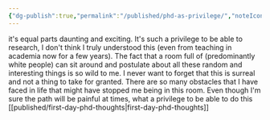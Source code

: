 ```yaml
---
{"dg-publish":true,"permalink":"/published/phd-as-privilege/","noteIcon":""}
---
```


it's equal parts daunting and exciting. It's such a privilege to be able to research, I don't think I truly understood this (even from teaching in academia now for a few years). The fact that a room full of (predominantly white people) can sit around and postulate about all these random and interesting things is so wild to me. I never want to forget that this is surreal and not a thing to take for granted. There are so many obstacles that I have faced in life that might have stopped me being in this room. Even though I'm sure the path will be painful at times, what a privilege to be able to do this [[published/first-day-phd-thoughts\|first-day-phd-thoughts]]